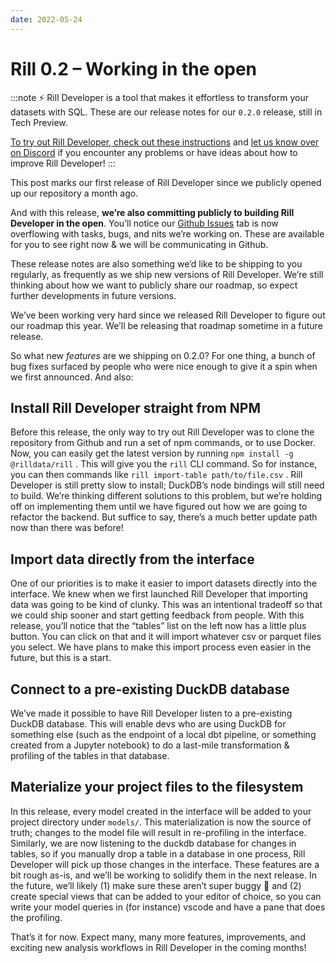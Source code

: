 ```yaml
---
date: 2022-05-24
---
```


# Rill 0.2 – Working in the open

:::note
⚡ Rill Developer is a tool that makes it effortless to transform your datasets with SQL. These are our release notes for our `0.2.0` release, still in Tech Preview.

[To try out Rill Developer, check out these instructions](/get-started/install) and [let us know over on Discord](https://discord.gg/TatjVY32) if you encounter any problems or have ideas about how to improve Rill Developer!
:::

This post marks our first release of Rill Developer since we publicly opened up our repository a month ago.

And with this release, **we’re also committing publicly to building Rill Developer in the open**. You’ll notice our [Github Issues](https://github.com/rilldata/rill/issues) tab is now overflowing with tasks, bugs, and nits we’re working on. These are available for you to see right now & we will be communicating in Github.

These release notes are also something we’d like to be shipping to you regularly, as frequently as we ship new versions of Rill Developer. We’re still thinking about how we want to publicly share our roadmap, so expect further developments in future versions.

We’ve been working very hard since we released Rill Developer to figure out our roadmap this year. We’ll be releasing that roadmap sometime in a future release.

So what new *features* are we shipping on 0.2.0? For one thing, a bunch of bug fixes surfaced by people who were nice enough to give it a spin when we first announced. And also:

## Install Rill Developer straight from NPM
Before this release, the only way to try out Rill Developer was to clone the repository from Github and run a set of npm commands, or to use Docker. Now, you can easily get the latest version by running `npm install -g @rilldata/rill` . This will give you the `rill` CLI command. So for instance, you can then commands like `rill import-table path/to/file.csv` . Rill Developer is still pretty slow to install; DuckDB’s node bindings will still need to build. We’re thinking different solutions to this problem, but we’re holding off on implementing them until we have figured out how we are going to refactor the backend. But suffice to say, there’s a much better update path now than there was before!

## Import data directly from the interface
One of our priorities is to make it easier to import datasets directly into the interface. We knew when we first launched Rill Developer that importing data was going to be kind of clunky. This was an intentional tradeoff so that we could ship sooner and start getting feedback from people. With this release, you’ll notice that the “tables” list on the left now has a little plus button. You can click on that and it will import whatever csv or parquet files you select. We have plans to make this import process even easier in the future, but this is a start.

## Connect to a pre-existing DuckDB database
We’ve made it possible to have Rill Developer listen to a pre-existing DuckDB database. This will enable devs who are using DuckDB for something else (such as the endpoint of a local dbt pipeline, or something created from a Jupyter notebook) to do a last-mile transformation & profiling of the tables in that database. 

## Materialize your project files to the filesystem
In this release, every model created in the interface will be added to your project directory under `models/`. This materialization is now the source of truth; changes to the model file will result in re-profiling in the interface. Similarly, we are now listening to the duckdb database for changes in tables, so if you manually drop a table in a database in one process, Rill Developer will pick up those changes in the interface. These features are a bit rough as-is, and we’ll be working to solidify them in the next release. In the future, we’ll likely (1) make sure these aren’t super buggy 🙂 and (2) create special views that can be added to your editor of choice, so you can write your model queries in (for instance) vscode and have a pane that does the profiling.

That’s it for now. Expect many, many more features, improvements, and exciting new analysis workflows in Rill Developer in the coming months!
